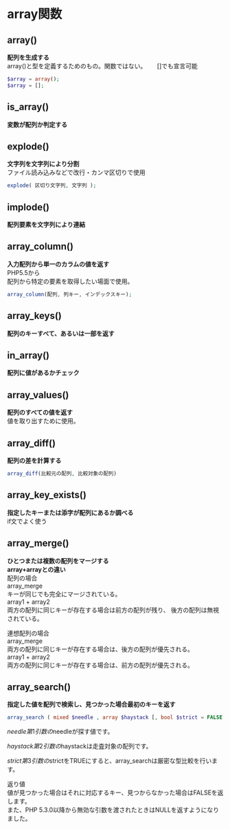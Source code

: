# array関数  

## array()
**配列を生成する**  
array()と型を定義するためのもの。関数ではない。　　
[]でも宣言可能
```php
$array = array();
$array = [];
```


## is_array()
**変数が配列か判定する**

## explode()
**文字列を文字列により分割**  
ファイル読み込みなどで改行・カンマ区切りで使用  
```php
explode( 区切り文字列, 文字列 );
```

## implode()
**配列要素を文字列により連結**

## array_column()
**入力配列から単一のカラムの値を返す**  
PHP5.5から  
配列から特定の要素を取得したい場面で使用。
```php
array_column(配列, 列キー, インデックスキー);
```

## array_keys()
**配列のキーすべて、あるいは一部を返す**

## in_array()
**配列に値があるかチェック**

## array_values()
**配列のすべての値を返す**  
値を取り出すために使用。

## array_diff()
**配列の差を計算する**  
```php
array_diff(比較元の配列, 比較対象の配列)
```

## array_key_exists()
**指定したキーまたは添字が配列にあるか調べる**  
if文でよく使う

## array_merge()
**ひとつまたは複数の配列をマージする**  
**array+arrayとの違い**  
配列の場合  
array_merge  
キーが同じでも完全にマージされている。  
array1 + array2  
両方の配列に同じキーが存在する場合は前方の配列が残り、 後方の配列は無視されている。  
  
連想配列の場合  
array_merge  
両方の配列に同じキーが存在する場合は、後方の配列が優先される。  
array1 + array2  
両方の配列に同じキーが存在する場合は、前方の配列が優先される。  

## array_search()
**指定した値を配列で検索し、見つかった場合最初のキーを返す**  
```php
array_search ( mixed $needle , array $haystack [, bool $strict = FALSE ] ) : mixed
```
$needle  
第1引数の$needleが探す値です。  

$haystack  
第2引数の$haystackは走査対象の配列です。  

$strict  
第3引数の$strictをTRUEにすると、array_searchは厳密な型比較を行います。  

返り値  
値が見つかった場合はそれに対応するキー、見つからなかった場合はFALSEを返します。  
また、PHP 5.3.0以降から無効な引数を渡されたときはNULLを返すようになりました。  




